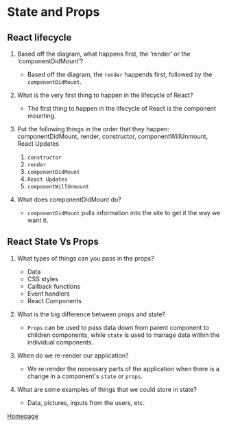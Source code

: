 # State and Props

## React lifecycle

1. Based off the diagram, what happens first, the ‘render’ or the ‘componentDidMount’?

    - Based off the diagram, the `render` happends first, followed by the `componentDidMount`.

2. What is the very first thing to happen in the lifecycle of React?

    - The first thing to happen in the lifecycle of React is the component mounting.

3. Put the following things in the order that they happen: componentDidMount, render, constructor, componentWillUnmount, React Updates

    1. `constructor`
    2. `render`
    3. `componentDidMount`
    4. `React Updates`
    5. `componentWillUnmount`

4. What does componentDidMount do?

    - `componentDidMount` pulls information into the site to get it the way we want it.

## React State Vs Props

1. What types of things can you pass in the props?

    - Data
    - CSS styles
    - Callback functions
    - Event handlers
    - React Components

2. What is the big difference between props and state?

    - `Props` can be used to pass data down from parent component to children components, while `state` is used to manage data within the individual components.

3. When do we re-render our application?

    - We re-render the necessary parts of the application when there is a change in a component's `state` or `props`.

4. What are some examples of things that we could store in state?

    - Data, pictures, inputs from the users, etc.

[Homepage](https://halliwellb.github.io/reading-notes/)
